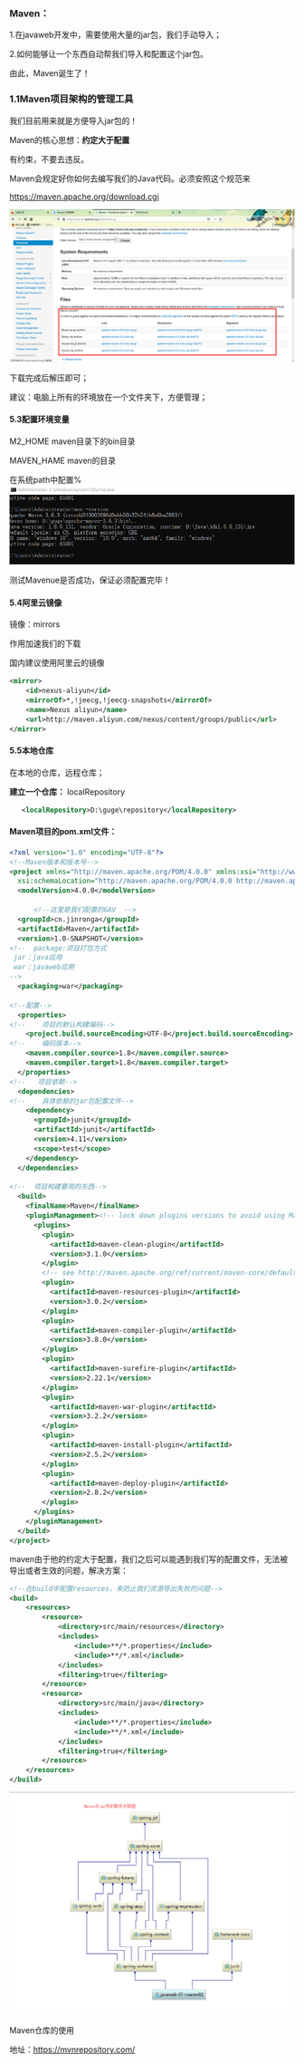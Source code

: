 ### Maven：

1.在javaweb开发中，需要使用大量的jar包，我们手动导入；

2.如何能够让一个东西自动帮我们导入和配置这个jar包。

由此，Maven诞生了！

### 1.1Maven项目架构的管理工具

我们目前用来就是方便导入jar包的！

Maven的核心思想：**约定大于配置**

有约束，不要去违反。

Maven会规定好你如何去编写我们的Java代码。必须安照这个规范来

https://maven.apache.org/download.cgi

![1585493504515](Maven.assets/1585493504515.png)

下载完成后解压即可；

建议：电脑上所有的环境放在一个文件夹下，方便管理；

#### 5.3配置环境变量

M2_HOME   maven目录下的bin目录

MAVEN_HAME   maven的目录

在系统path中配置%![1585495219680](Maven.assets/1585495219680.png)

测试Mavenue是否成功，保证必须配置完毕！

#### 5.4阿里云镜像

镜像：mirrors

作用加速我们的下载

国内建议使用阿里云的镜像

```xml
<mirror>
    <id>nexus-aliyun</id>  
    <mirrorOf>*,!jeecg,!jeecg-snapshots</mirrorOf>  
    <name>Nexus aliyun</name>  
    <url>http://maven.aliyun.com/nexus/content/groups/public</url> 
</mirror>
```

#### 5.5本地仓库

在本地的仓库，远程仓库；

**建立一个仓库：** localRepository 

```xml
   <localRepository>D:\guge\repository</localRepository>
```





#### Maven项目的pom.xml文件：

```xml
<?xml version="1.0" encoding="UTF-8"?>
<!--Maven版本和版本号-->
<project xmlns="http://maven.apache.org/POM/4.0.0" xmlns:xsi="http://www.w3.org/2001/XMLSchema-instance"
  xsi:schemaLocation="http://maven.apache.org/POM/4.0.0 http://maven.apache.org/xsd/maven-4.0.0.xsd">
  <modelVersion>4.0.0</modelVersion>

      <!--这里是我们配置的GAV  -->
  <groupId>cn.jinronga</groupId>
  <artifactId>Maven</artifactId>
  <version>1.0-SNAPSHOT</version>
<!--  package:项目打包方式
 jar：java应用
 war：javaweb应用
-->
  <packaging>war</packaging>

<!--配置-->
  <properties>
<!--    项目的默认构建编码-->
    <project.build.sourceEncoding>UTF-8</project.build.sourceEncoding>
<!--    编码版本-->
    <maven.compiler.source>1.8</maven.compiler.source>
    <maven.compiler.target>1.8</maven.compiler.target>
  </properties>
<!--   项目依赖-->
  <dependencies>
<!--    具体依赖的jar包配置文件-->
    <dependency>
      <groupId>junit</groupId>
      <artifactId>junit</artifactId>
      <version>4.11</version>
      <scope>test</scope>
    </dependency>
  </dependencies>

<!--  项目构建要用的东西-->
  <build>
    <finalName>Maven</finalName>
    <pluginManagement><!-- lock down plugins versions to avoid using Maven defaults (may be moved to parent pom) -->
      <plugins>
        <plugin>
          <artifactId>maven-clean-plugin</artifactId>
          <version>3.1.0</version>
        </plugin>
        <!-- see http://maven.apache.org/ref/current/maven-core/default-bindings.html#Plugin_bindings_for_war_packaging -->
        <plugin>
          <artifactId>maven-resources-plugin</artifactId>
          <version>3.0.2</version>
        </plugin>
        <plugin>
          <artifactId>maven-compiler-plugin</artifactId>
          <version>3.8.0</version>
        </plugin>
        <plugin>
          <artifactId>maven-surefire-plugin</artifactId>
          <version>2.22.1</version>
        </plugin>
        <plugin>
          <artifactId>maven-war-plugin</artifactId>
          <version>3.2.2</version>
        </plugin>
        <plugin>
          <artifactId>maven-install-plugin</artifactId>
          <version>2.5.2</version>
        </plugin>
        <plugin>
          <artifactId>maven-deploy-plugin</artifactId>
          <version>2.8.2</version>
        </plugin>
      </plugins>
    </pluginManagement>
  </build>
</project>

```

maven由于他的约定大于配置，我们之后可以能遇到我们写的配置文件，无法被导出或者生效的问题，解决方案：

```xml
<!--在build中配置resources，来防止我们资源导出失败的问题-->
<build>
    <resources>
        <resource>
            <directory>src/main/resources</directory>
            <includes>
                <include>**/*.properties</include>
                <include>**/*.xml</include>
            </includes>
            <filtering>true</filtering>
        </resource>
        <resource>
            <directory>src/main/java</directory>
            <includes>
                <include>**/*.properties</include>
                <include>**/*.xml</include>
            </includes>
            <filtering>true</filtering>
        </resource>
    </resources>
</build>
```

![1567847662429](Maven.assets/1567847662429.png)

Maven仓库的使用

地址：https://mvnrepository.com/

